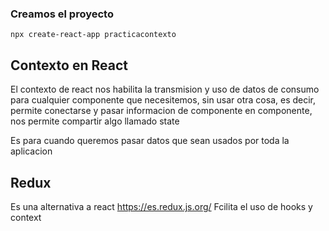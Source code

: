 ### Creamos el proyecto
    npx create-react-app practicacontexto

## Contexto en React
El contexto de react nos habilita la transmision y uso de datos de consumo para cualquier componente que necesitemos, sin usar otra cosa, es decir, permite conectarse y pasar informacion de componente en componente, nos permite compartir algo llamado state

Es para cuando queremos pasar datos que sean usados por toda la aplicacion

## Redux
Es una alternativa a react https://es.redux.js.org/
Fcilita el uso de hooks y context